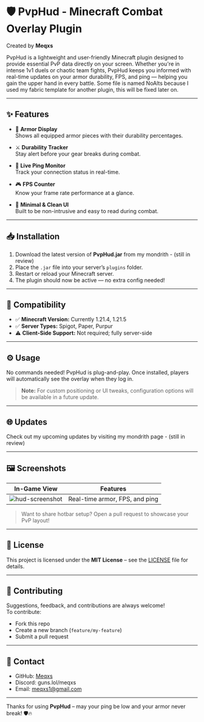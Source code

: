 # 🛡️ PvpHud - Minecraft Combat Overlay Plugin  
Created by **Meqxs**

PvpHud is a lightweight and user-friendly Minecraft plugin designed to provide essential PvP data directly on your screen. Whether you're in intense 1v1 duels or chaotic team fights, PvpHud keeps you informed with real-time updates on your armor durability, FPS, and ping — helping you gain the upper hand in every battle. Some file is named NoAlts because I used my fabric template for another plugin, this will be fixed later on.

---

## ✨ Features

- 🧱 **Armor Display**  
  Shows all equipped armor pieces with their durability percentages.

- ⚔️ **Durability Tracker**  
  Stay alert before your gear breaks during combat.

- 📶 **Live Ping Monitor**  
  Track your connection status in real-time.

- 🎮 **FPS Counter**  
  Know your frame rate performance at a glance.

- 🎯 **Minimal & Clean UI**  
  Built to be non-intrusive and easy to read during combat.

---

## 📥 Installation

1. Download the latest version of **PvpHud.jar** from my mondrith - (still in review) 
2. Place the `.jar` file into your server’s `plugins` folder.  
3. Restart or reload your Minecraft server.  
4. The plugin should now be active — no extra config needed!

---

## 🧪 Compatibility

- ✅ **Minecraft Version:** Currently 1.21.4, 1.21.5
- ✅ **Server Types:** Spigot, Paper, Purpur  
- ⚠️ **Client-Side Support:** Not required; fully server-side

---

## ⚙️ Usage

No commands needed! PvpHud is plug-and-play. Once installed, players will automatically see the overlay when they log in.

> **Note:** For custom positioning or UI tweaks, configuration options will be available in a future update.

---

## 🌐 Updates

Check out my upcoming updates by visiting my mondrith page - (still in review)

---

## 🖼️ Screenshots

| In-Game View | Features |
|--------------|----------|
| ![hud-screenshot](https://your.image.link/here.png) | Real-time armor, FPS, and ping |

> Want to share hotbar setup? Open a pull request to showcase your PvP layout!

---

## 📜 License

This project is licensed under the **MIT License** – see the [LICENSE](LICENSE) file for details.

---

## 🤝 Contributing

Suggestions, feedback, and contributions are always welcome!  
To contribute:
- Fork this repo
- Create a new branch (`feature/my-feature`)
- Submit a pull request

---

## 📧 Contact

- GitHub: [Meqxs](https://github.com/Meqxs)
- Discord: guns.lol/meqxs
- Email: meqxs1@gmail.com

---

Thanks for using **PvpHud** – may your ping be low and your armor never break! 🛡️🔥
